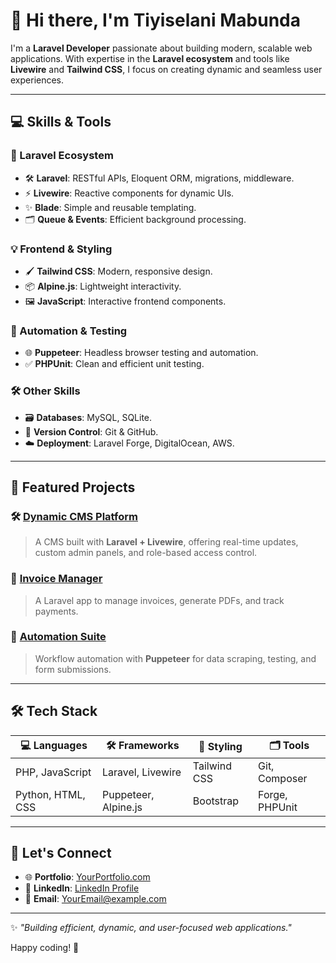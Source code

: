 # 👋 Hi there, I'm Tiyiselani Mabunda

I'm a **Laravel Developer** passionate about building modern, scalable web applications. With expertise in the **Laravel ecosystem** and tools like **Livewire** and **Tailwind CSS**, I focus on creating dynamic and seamless user experiences. 

---

## 💻 Skills & Tools

### 🌟 Laravel Ecosystem
- 🛠️ **Laravel**: RESTful APIs, Eloquent ORM, migrations, middleware.
- ⚡ **Livewire**: Reactive components for dynamic UIs.
- ✨ **Blade**: Simple and reusable templating.
- 🗂️ **Queue & Events**: Efficient background processing.

### 💡 Frontend & Styling
- 🖌️ **Tailwind CSS**: Modern, responsive design.
- 📦 **Alpine.js**: Lightweight interactivity.
- 🖼️ **JavaScript**: Interactive frontend components.

### 🤖 Automation & Testing
- 🌐 **Puppeteer**: Headless browser testing and automation.
- ✅ **PHPUnit**: Clean and efficient unit testing.

### 🛠️ Other Skills
- 🗃️ **Databases**: MySQL, SQLite.
- 🔧 **Version Control**: Git & GitHub.
- ☁️ **Deployment**: Laravel Forge, DigitalOcean, AWS.

---

## 🌟 Featured Projects

### 🛠️ [Dynamic CMS Platform](#)
> A CMS built with **Laravel + Livewire**, offering real-time updates, custom admin panels, and role-based access control.

### 📜 [Invoice Manager](#)
> A Laravel app to manage invoices, generate PDFs, and track payments.

### 🤖 [Automation Suite](#)
> Workflow automation with **Puppeteer** for data scraping, testing, and form submissions.

---

## 🛠️ Tech Stack

| 💻 Languages      | 🛠️ Frameworks         | 🎨 Styling        | 🗂️ Tools         |
|-------------------|-----------------------|-------------------|------------------|
| PHP, JavaScript   | Laravel, Livewire    | Tailwind CSS      | Git, Composer    |
| Python, HTML, CSS | Puppeteer, Alpine.js | Bootstrap         | Forge, PHPUnit   |

---

## 🤝 Let's Connect
- 🌐 **Portfolio**: [YourPortfolio.com](#)
- 💼 **LinkedIn**: [LinkedIn Profile](#)
- 📧 **Email**: [YourEmail@example.com](mailto:YourEmail@example.com)

---

✨ _"Building efficient, dynamic, and user-focused web applications."_  

Happy coding! 🚀
